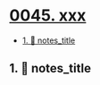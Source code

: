 # [0045. xxx](https://github.com/Tdahuyou/TNotes.notes/tree/main/notes/0045.%20xxx)

<!-- region:toc -->

- [1. 📒 notes_title](#1--notes_title)

<!-- endregion:toc -->

## 1. 📒 notes_title
